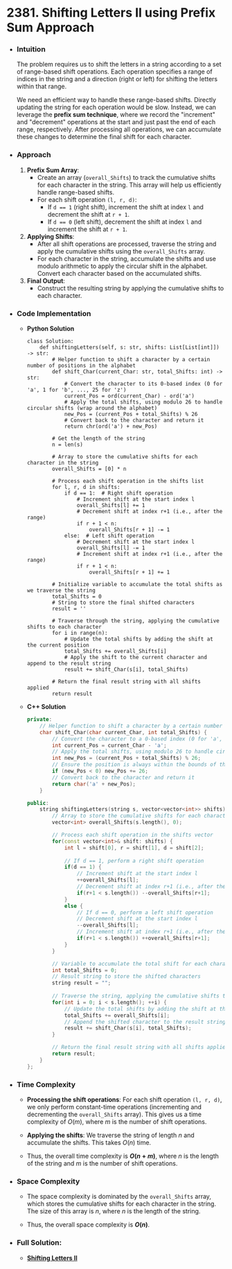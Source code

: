 # 2381. Shifting Letters II using Prefix Sum Approach
- ### Intuition
    The problem requires us to shift the letters in a string according to a set of range-based shift operations. Each operation specifies a range of indices in the string and a direction (right or left) for shifting the letters within that range.

    We need an efficient way to handle these range-based shifts. Directly updating the string for each operation would be slow. Instead, we can leverage the **prefix sum technique**, where we record the "increment" and "decrement" operations at the start and just past the end of each range, respectively. After processing all operations, we can accumulate these changes to determine the final shift for each character.

- ### Approach
    1. **Prefix Sum Array**: 
        - Create an array (`overall_Shifts`) to track the cumulative shifts for each character in the string. This array will help us efficiently handle range-based shifts.
        - For each shift operation `(l, r, d)`:
            - If `d == 1` (right shift), increment the shift at index `l` and decrement the shift at `r + 1`.
            - If `d == 0` (left shift), decrement the shift at index `l` and increment the shift at `r + 1`.
    2. **Applying Shifts**:
        - After all shift operations are processed, traverse the string and apply the cumulative shifts using the `overall_Shifts` array.
        - For each character in the string, accumulate the shifts and use modulo arithmetic to apply the circular shift in the alphabet. Convert each character based on the accumulated shifts.
    3. **Final Output**:
        - Construct the resulting string by applying the cumulative shifts to each character.

- ### Code Implementation
    - **Python Solution**
        ```python3 []
        class Solution:
            def shiftingLetters(self, s: str, shifts: List[List[int]]) -> str:
                # Helper function to shift a character by a certain number of positions in the alphabet
                def shift_Char(current_Char: str, total_Shifts: int) -> str:
                    # Convert the character to its 0-based index (0 for 'a', 1 for 'b', ..., 25 for 'z')
                    current_Pos = ord(current_Char) - ord('a')
                    # Apply the total shifts, using modulo 26 to handle circular shifts (wrap around the alphabet)
                    new_Pos = (current_Pos + total_Shifts) % 26
                    # Convert back to the character and return it
                    return chr(ord('a') + new_Pos)

                # Get the length of the string
                n = len(s)
                
                # Array to store the cumulative shifts for each character in the string
                overall_Shifts = [0] * n
                
                # Process each shift operation in the shifts list
                for l, r, d in shifts:
                    if d == 1:  # Right shift operation
                        # Increment shift at the start index l
                        overall_Shifts[l] += 1
                        # Decrement shift at index r+1 (i.e., after the range)
                        if r + 1 < n: 
                            overall_Shifts[r + 1] -= 1
                    else:  # Left shift operation
                        # Decrement shift at the start index l
                        overall_Shifts[l] -= 1
                        # Increment shift at index r+1 (i.e., after the range)
                        if r + 1 < n:
                            overall_Shifts[r + 1] += 1
                
                # Initialize variable to accumulate the total shifts as we traverse the string
                total_Shifts = 0
                # String to store the final shifted characters
                result = ''

                # Traverse through the string, applying the cumulative shifts to each character
                for i in range(n):
                    # Update the total shifts by adding the shift at the current position
                    total_Shifts += overall_Shifts[i]
                    # Apply the shift to the current character and append to the result string
                    result += shift_Char(s[i], total_Shifts)
                
                # Return the final result string with all shifts applied
                return result
        ```
    - **C++ Solution**
        ```cpp []
        private:
            // Helper function to shift a character by a certain number of positions in the alphabet
            char shift_Char(char current_Char, int total_Shifts) {
                // Convert the character to a 0-based index (0 for 'a', 1 for 'b', ..., 25 for 'z')
                int current_Pos = current_Char - 'a';
                // Apply the total shifts, using modulo 26 to handle circular shifts (wrap around the alphabet)
                int new_Pos = (current_Pos + total_Shifts) % 26;
                // Ensure the position is always within the bounds of the alphabet (handle negative shifts)
                if (new_Pos < 0) new_Pos += 26;
                // Convert back to the character and return it
                return char('a' + new_Pos);
            }

        public:
            string shiftingLetters(string s, vector<vector<int>> shifts) {
                // Array to store the cumulative shifts for each character in the string
                vector<int> overall_Shifts(s.length(), 0);

                // Process each shift operation in the shifts vector
                for(const vector<int>& shift: shifts) {
                    int l = shift[0], r = shift[1], d = shift[2];
                    
                    // If d == 1, perform a right shift operation
                    if(d == 1) {
                        // Increment shift at the start index l
                        ++overall_Shifts[l];
                        // Decrement shift at index r+1 (i.e., after the range)
                        if(r+1 < s.length()) --overall_Shifts[r+1];
                    }
                    else {
                        // If d == 0, perform a left shift operation
                        // Decrement shift at the start index l
                        --overall_Shifts[l];
                        // Increment shift at index r+1 (i.e., after the range)
                        if(r+1 < s.length()) ++overall_Shifts[r+1];
                    }
                }

                // Variable to accumulate the total shift for each character as we traverse the string
                int total_Shifts = 0;
                // Result string to store the shifted characters
                string result = "";
                
                // Traverse the string, applying the cumulative shifts to each character
                for(int i = 0; i < s.length(); ++i) {
                    // Update the total shifts by adding the shift at the current position
                    total_Shifts += overall_Shifts[i];
                    // Append the shifted character to the result string
                    result += shift_Char(s[i], total_Shifts);
                }

                // Return the final result string with all shifts applied
                return result;
            }
        };
        ```

- ### Time Complexity
    - **Processing the shift operations**: For each shift operation `(l, r, d)`, we only perform constant-time operations (incrementing and decrementing the `overall_Shifts` array). This gives us a time complexity of $O(m)$, where $m$ is the number of shift operations.
    - **Applying the shifts**: We traverse the string of length $n$ and accumulate the shifts. This takes $O(n)$ time.
    
    - Thus, the overall time complexity is **$O(n + m)$**, where $n$ is the length of the string and $m$ is the number of shift operations.

- ### Space Complexity
    - The space complexity is dominated by the `overall_Shifts` array, which stores the cumulative shifts for each character in the string. The size of this array is $n$, where $n$ is the length of the string.

    - Thus, the overall space complexity is **$O(n)$**.

- ### Full Solution: 
    - [**Shifting Letters II**](https://github.com/madiv9820/05_01_2025--2381_Shifting_Letters_II)